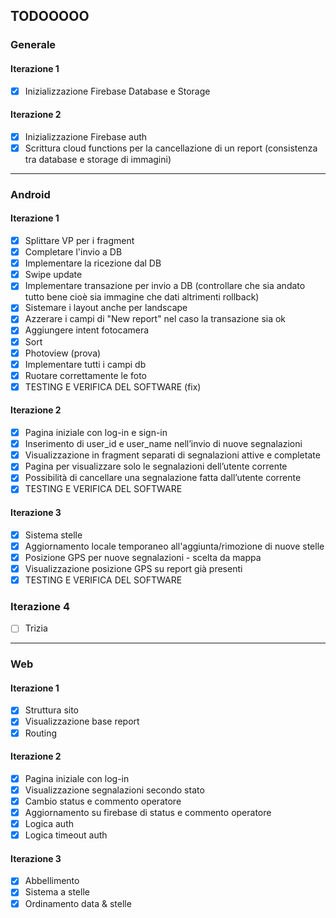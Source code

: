 ## TODOOOOO

### Generale

#### Iterazione 1
- [x] Inizializzazione Firebase Database e Storage

#### Iterazione 2
- [x] Inizializzazione Firebase auth
- [x] Scrittura cloud functions per la cancellazione di un report (consistenza tra database e storage di immagini)
---
### Android

#### Iterazione 1

- [x] Splittare VP per i fragment
- [x] Completare l'invio a DB
- [x] Implementare la ricezione dal DB
- [x] Swipe update
- [x] Implementare transazione per invio a DB (controllare che sia andato tutto bene cioè sia immagine che dati altrimenti rollback)
- [x] Sistemare i layout anche per landscape
- [x] Azzerare i campi di "New report" nel caso la transazione sia ok
- [x] Aggiungere intent fotocamera
- [x] Sort
- [x] Photoview (prova)
- [x] Implementare tutti i campi db
- [x] Ruotare correttamente le foto
- [x] TESTING E VERIFICA DEL SOFTWARE (fix)

#### Iterazione 2

- [x] Pagina iniziale con log-in e sign-in
- [x] Inserimento di user_id e user_name nell’invio di nuove segnalazioni
- [x] Visualizzazione in fragment separati di segnalazioni attive e completate
- [x] Pagina per visualizzare solo le segnalazioni dell’utente corrente
- [x] Possibilità di cancellare una segnalazione fatta dall’utente corrente
- [x] TESTING E VERIFICA DEL SOFTWARE

#### Iterazione 3

- [x] Sistema stelle
- [x] Aggiornamento locale temporaneo all'aggiunta/rimozione di nuove stelle
- [x] Posizione GPS per nuove segnalazioni - scelta da mappa
- [x] Visualizzazione posizione GPS su report già presenti
- [x] TESTING E VERIFICA DEL SOFTWARE

### Iterazione 4

- [ ] Trizia

---
### Web

#### Iterazione 1

- [x] Struttura sito
- [x] Visualizzazione base report
- [x] Routing

#### Iterazione 2

- [x] Pagina iniziale con log-in
- [x] Visualizzazione segnalazioni secondo stato
- [x] Cambio status e commento operatore
- [x] Aggiornamento su firebase di status e commento operatore
- [x] Logica auth
- [x] Logica timeout auth

#### Iterazione 3
- [x] Abbellimento
- [x] Sistema a stelle
- [x] Ordinamento data & stelle
